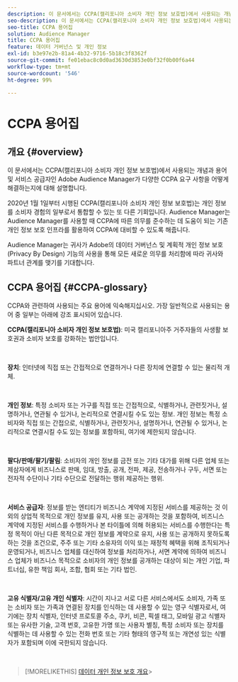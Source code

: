 ```yaml
---
description: 이 문서에서는 CCPA(캘리포니아 소비자 개인 정보 보호법)에서 사용되는 개념과 용어 및 Adobe Audience Manager가 다양한 CCPA 요구 사항을 어떻게 해결하는지에 대해 설명합니다.
seo-description: 이 문서에서는 CCPA(캘리포니아 소비자 개인 정보 보호법)에서 사용되는 개념과 용어 및 Adobe Audience Manager가 다양한 CCPA 요구 사항을 어떻게 해결하는지에 대해 설명합니다.
seo-title: CCPA 용어집
solution: Audience Manager
title: CCPA 용어집
feature: 데이터 거버넌스 및 개인 정보
exl-id: b3e97e2b-81a4-4b32-9716-5b18c3f8362f
source-git-commit: fe01ebac8c0d0ad3630d3853e0bf32f0b00f6a44
workflow-type: tm+mt
source-wordcount: '546'
ht-degree: 99%

---
```


# CCPA 용어집

## 개요 {#overview}

이 문서에서는 CCPA(캘리포니아 소비자 개인 정보 보호법)에서 사용되는 개념과 용어 및 서비스 공급자인 Adobe Audience Manager가 다양한 CCPA 요구 사항을 어떻게 해결하는지에 대해 설명합니다.

2020년 1월 1일부터 시행된 CCPA(캘리포니아 소비자 개인 정보 보호법)는 개인 정보를 소비자 경험의 일부로서 통합할 수 있는 또 다른 기회입니다. Audience Manager는 Audience Manager를 사용할 때 CCPA에 따른 의무를 준수하는 데 도움이 되는 기존 개인 정보 보호 인프라를 활용하여 CCPA에 대비할 수 있도록 해줍니다.

Audience Manager는 귀사가 Adobe의 데이터 거버넌스 및 계획적 개인 정보 보호(Privacy By Design) 기능의 사용을 통해 모든 새로운 의무를 처리함에 따라 귀사와 파트너 관계를 맺기를 기대합니다.

## CCPA 용어집 {#CCPA-glossary}

CCPA와 관련하여 사용되는 주요 용어에 익숙해지십시오. 가장 일반적으로 사용되는 용어 중 일부는 아래에 강조 표시되어 있습니다.

**CCPA(캘리포니아 소비자 개인 정보 보호법)**: 미국 캘리포니아주 거주자들의 사생활 보호권과 소비자 보호를 강화하는 법안입니다.

 

**장치**: 인터넷에 직접 또는 간접적으로 연결하거나 다른 장치에 연결할 수 있는 물리적 개체.

 

**개인 정보**: 특정 소비자 또는 가구를 직접 또는 간접적으로, 식별하거나, 관련짓거나, 설명하거나, 연관될 수 있거나, 논리적으로 연결시킬 수도 있는 정보. 개인 정보는 특정 소비자와 직접 또는 간접으로, 식별하거나, 관련짓거나, 설명하거나, 연관될 수 있거나, 논리적으로 연결시킬 수도 있는 정보를 포함하되, 여기에 제한되지 않습니다.

 

**팔다/판매/팔기/팔림**: 소비자의 개인 정보를 금전 또는 기타 대가를 위해 다른 업체 또는 제삼자에게 비즈니스로 판매, 임대, 방출, 공개, 전파, 제공, 전송하거나 구두, 서면 또는 전자적 수단이나 기타 수단으로 전달하는 행위 제공하는 행위.

 

**서비스 공급자**: 정보를 받는 엔티티가 비즈니스 계약에 지정된 서비스를 제공하는 것 이외의 상업적 목적으로 개인 정보를 유지, 사용 또는 공개하는 것을 포함하여, 비즈니스 계약에 지정된 서비스를 수행하거나 본 타이틀에 의해 허용되는 서비스를 수행한다는 특정 목적이 아닌 다른 목적으로 개인 정보를 계약으로 유지, 사용 또는 공개하지 못하도록 하는 것을 조건으로, 주주 또는 기타 소유자의 이익 또는 재정적 혜택을 위해 조직되거나 운영되거나, 비즈니스 업체를 대신하여 정보를 처리하거나, 서면 계약에 의하여 비즈니스 업체가 비즈니스 목적으로 소비자의 개인 정보를 공개하는 대상이 되는 개인 기업, 파트너십, 유한 책임 회사, 조합, 협회 또는 기타 법인.

 

**고유 식별자/고유 개인 식별자**: 시간이 지나고 서로 다른 서비스에서도 소비자, 가족 또는 소비자 또는 가족과 연결된 장치를 인식하는 데 사용할 수 있는 영구 식별자로서, 여기에는 장치 식별자, 인터넷 프로토콜 주소, 쿠키, 비콘, 픽셀 태그, 모바일 광고 식별자 또는 유사한 기술, 고객 번호, 고유한 가명 또는 사용자 별칭, 특정 소비자 또는 장치를 식별하는 데 사용할 수 있는 전화 번호 또는 기타 형태의 영구적 또는 개연성 있는 식별자가 포함되며 이에 국한되지 않습니다.

 

>[!MORELIKETHIS]
[데이터 개인 정보 보호 개요](/help/using/overview/data-security-and-privacy/data-privacy.md)>
>

